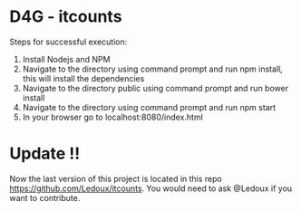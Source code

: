 # D4G - itcounts

Steps for successful execution:<br/>
1. Install Nodejs and NPM<br/>
2. Navigate to the directory using command prompt and run npm install, this will install the dependencies<br/>
3. Navigate to the directory public using command prompt and run bower install<br/>
4. Navigate to the directory using command prompt and run npm start<br/>
5. In your browser go to localhost:8080/index.html<br/>

# Update !!
Now the last version of this project is located in this repo
https://github.com/Ledoux/itcounts. You would need to ask @Ledoux if you want to contribute.
